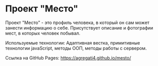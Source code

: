 # Проект "Место"

Проект "Место" - это профиль человека, в который он сам может занести информацию о себе. Присутствует описание и фотографии мест, в которых человек побывал.

Используемые технологии: Адаптивная вестка, примитивные технологии javaScript, методы ООП, методы работы с сервером.

Ссылка на GitHub Pages: https://agregati4.github.io/mesto/